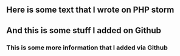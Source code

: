 ## Here is some text that I wrote on PHP storm ## 
## And this is some stuff I added on Github ##
### This is some more information that I added via Github ###
